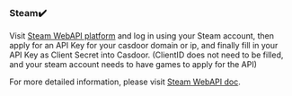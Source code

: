 ### Steam:heavy_check_mark:

Visit [Steam WebAPI platform](https://steamcommunity.com/dev/revokekey) and log in using your Steam account, then apply for an API Key for your casdoor domain or ip, and finally fill in your API Key as Client Secret into Casdoor. (ClientID does not need to be filled, and your steam  account needs to have games to apply for the API)

For more detailed information, please visit [Steam WebAPI doc](https://steamcommunity.com/dev).